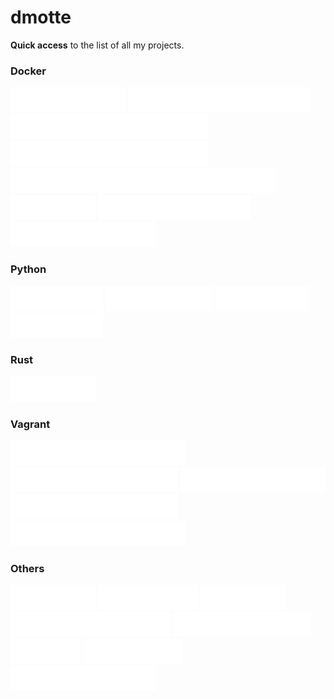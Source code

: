 # dmotte

**Quick access** to the list of all my projects.

### Docker

[![desktainer](badges/desktainer.svg)](https://github.com/dmotte/desktainer) [![desktainer-rootless](badges/desktainer-rootless.svg)](https://github.com/dmotte/desktainer-rootless) [![docker-portmap-client](badges/docker-portmap-client.svg)](https://github.com/dmotte/docker-portmap-client) [![docker-portmap-server](badges/docker-portmap-server.svg)](https://github.com/dmotte/docker-portmap-server) [![docker-portmap-server-rootless](badges/docker-portmap-server-rootless.svg)](https://github.com/dmotte/docker-portmap-server-rootless) [![svcbox](badges/svcbox.svg)](https://github.com/dmotte/svcbox) [![svcbox-rootless](badges/svcbox-rootless.svg)](https://github.com/dmotte/svcbox-rootless) [![webauthn-proxy](badges/webauthn-proxy.svg)](https://github.com/dmotte/webauthn-proxy)

### Python

[![apycalc](badges/apycalc.svg)](https://github.com/dmotte/apycalc) [![investats](badges/investats.svg)](https://github.com/dmotte/investats) [![jctlfmt](badges/jctlfmt.svg)](https://github.com/dmotte/jctlfmt) [![ui24rsc](badges/ui24rsc.svg)](https://github.com/dmotte/ui24rsc)

### Rust

[![msgbuf](badges/msgbuf.svg)](https://github.com/dmotte/msgbuf)

### Vagrant

[![vagrant-ansiblebox](badges/vagrant-ansiblebox.svg)](https://github.com/dmotte/vagrant-ansiblebox) [![vagrant-dockerbox](badges/vagrant-dockerbox.svg)](https://github.com/dmotte/vagrant-dockerbox) [![vagrant-k3sbox](badges/vagrant-k3sbox.svg)](https://github.com/dmotte/vagrant-k3sbox) [![vagrant-podmanbox](badges/vagrant-podmanbox.svg)](https://github.com/dmotte/vagrant-podmanbox) [![vagrant-vagrantbox](badges/vagrant-vagrantbox.svg)](https://github.com/dmotte/vagrant-vagrantbox)

### Others

[![bnplay](badges/bnplay.svg)](https://github.com/dmotte/bnplay) [![cronjobs](badges/cronjobs.svg)](https://github.com/dmotte/cronjobs) [![dmotte](badges/dmotte.svg)](https://github.com/dmotte/dmotte) [![dmotte.github.io](badges/dmotte.github.io.svg)](https://github.com/dmotte/dmotte.github.io) [![docker-images](badges/docker-images.svg)](https://github.com/dmotte/docker-images) [![misc](badges/misc.svg)](https://github.com/dmotte/misc) [![webmedia](badges/webmedia.svg)](https://github.com/dmotte/webmedia) [![winautoclicker](badges/winautoclicker.svg)](https://github.com/dmotte/winautoclicker)
